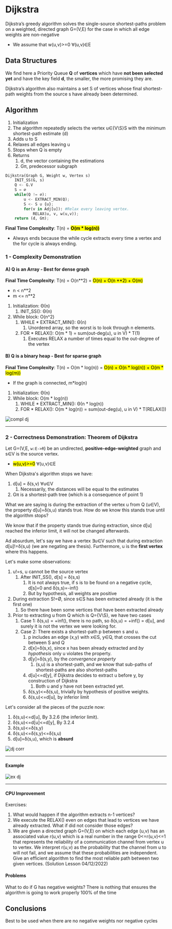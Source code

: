 # Dijkstra
Dijkstra’s greedy algorithm solves the single-source shortest-paths problem on a weighted,
directed graph G=(V,E) for the case in which all edge weights are non-negative
* We assume that w(u,v)>=0 ∀(u,v)∈E

## Data Structures
We find here a Priority Queue **Q** of **vertices** which have **not been selected yet**
and have the key field **d**, the smaller, the more promising they are.

Dijkstra’s algorithm also maintains a set S of vertices whose final shortest-path
weights from the source s have already been determined.

## Algorithm
1. Initialization
2. The algorithm repeatedly selects the vertex u∈{V\S}S with the minimum shortest-path estimate (d)
3. Adds u to S
4. Relaxes all edges leaving u
5. Stops when Q is empty
6. Returns
   1. d, the vector containing the estimations
   2. Gπ, predecessor subgraph

```python
Dijkstra(Graph G, Weight w, Vertex s)
    INIT_SS(G, s)
    Q <- G.V
    S = ∅
    while(Q != ∅):
        u <- EXTRACT_MIN(Q); 
        S <- S ∪ {u};
        for(v in Adj[u]): #Relax every leaving vertex.
            RELAX(u, v, w(u,v));
    return (d, Gπ);
```
**Final Time Complexity**: T(n) = <mark>**O(m * log(n))**</mark>
* Always ends because the while cycle extracts every time a vertex and
the for cycle is always ending.


### 1 - Complexity Demonstration

#### A) Q is an Array - Best for dense graph
**Final Time Complexity**: T(n) = O(n**2) = <mark>O(n) + O(n **2) + O(m)</mark>
* n < n**2
* m <= n**2

1. Initialization: Θ(n)
   1. INIT_SS(): Θ(n)
2. While block: O(n^2)
   1. WHILE * EXTRACT_MIN(): Θ(n)
      1. Unordered array, so the worst is to look through n elements.
   2. FOR * RELAX(): O(m * 1) = sum(out-deg(u), u in V) * T(1)
      1. Executes RELAX a number of times equal to the out-degree of the vertex

#### B) Q is a binary heap - Best for sparse graph
**Final Time Complexity**: T(n) = O(m * log(n)) = <mark>O(n) + O(n * log(n)) + O(m * log(m))</mark>
* If the graph is connected, m*log(n)

1. Initialization: Θ(n)
2. While block: O(m * log(n))
   1. WHILE * EXTRACT_MIN(): Θ(n * log(n))
   2. FOR * RELAX(): O(m * log(n)) = sum(out-deg(u), u in V) * T(RELAX())

![compl dj](https://github.com/PayThePizzo/DataStrutucures-Algorithms/blob/main/Resources/compldj.png?raw=TRUE)

---

### 2 - Correctness Demonstration: Theorem of Dijkstra
Let G=(V,E, `w:E->R`) be an undirected, **positive-edge-weighted** graph and s∈V 
is the source vertex.
* <mark>w(u,v)>=0</mark> ∀(u,v)∈E

When Dijkstra's algorithm stops we have:
1. d[u] = δ(s,v) ∀u∈V
   1. Necessarily, the distances will be equal to the estimates
2. Gπ is a shortest-path tree (which is a consequence of point 1)

What we are saying is during the extraction of the vertex u from Q (u∈V), the property
d[u]=δ(s,u) stands true. How do we know this stands true until the algorithm stops?

We know that if the property stands true during extraction, since d[u] reached 
the inferior limit, it will not be changed afterwards.

Ad absurdum, let's say we have a vertex ∃u∈V such that during extraction d[u]!=δ(s,u) 
(we are negating are thesis). Furthermore, u is the **first vertex** where this happens.

Let's make some observations:
1) u!=s, u cannot be the source vertex
   1) After INIT_SS(), d[s] =  δ(s,s)
      1) It is not always true, if s is to be found on a negative cycle, d[s]=0 and δ(s,s)=-inf()
      2) But by hypothesis, all weights are positive
2) During extraction S!=Ø, since s∈S has been extracted already (it is the first one)
   1) So there have been some vertices that have been extracted already
3) Prior to extracting u from Q which is Q={V\S}, we have two cases
   1) Case 1: δ(s,u) = +inf(), there is no path, so δ(s,u) = +inf() = d[u], and surely it is not the vertex
   we were looking for.
   2) Case 2: There exists a shortest-path p between s and u. 
      1) p includes an edge (x,y) with x∈S, y∈Q, that crosses the cut between S and Q
      2) d[x]=δ(s,x), since x has been already extracted and _by hypothesis_ only u violates the 
      property.
      3) d[y]=δ(s,y), by the _convergence property_
         1) (s,u) is a shortest-path, and we know that sub-paths of shortest-paths are also
         shortest-paths
      4) d[u]<=d[y], if Dijkstra decides to extract u before y, by construction of Dijkstra
         1) Both u and y have not been extracted yet. 
      5) δ(s,y)<=δ(s,u), trivially by hypothesis of positive weights.
      6) δ(s,u)<=d[u], by inferior limit

Let's consider all the pieces of the puzzle now:
1) δ(s,u)<=d[u], By 3.2.6 (the inferior limit).
2) δ(s,u)<=d[u]<=d[y], By 3.2.4
3) δ(s,u)<=δ(s,y)
4) δ(s,u)<=δ(s,y)<=δ(s,u)
5) d[u]=δ(s,u), which is **absurd**

![dj corr](https://github.com/PayThePizzo/DataStrutucures-Algorithms/blob/main/Resources/djcorr.png?raw=TRUE)

---

#### Example

![ex dj](https://github.com/PayThePizzo/DataStrutucures-Algorithms/blob/main/Resources/exdj.png?raw=TRUE)

---

#### CPU Improvement
Exercises:
1. What would happen if the algorithm extracts n-1 vertices?
2. We execute the RELAX() even on edges that lead to vertices we have already extracted.
   What if did not consider those edges?
3. We are given a directed graph G=(V,E) on which each edge (u,v) has an
   associated value r(u,v) which is a real number in the range 0<=r(u,v)<=1 that
   represents the reliability of a communication channel from vertex u to vertex.
   We interpret r(u,v) as the probability that the channel from u to  will not fail,
   and we assume that these probabilities are independent. Give an efficient algorithm
   to find the most reliable path between two given vertices. (Solution Lesson 04/12/2022)

#### Problems
What to do if G has negative weights? There is nothing that ensures the algorithm is going
to work properly 100% of the time

## Conclusions
Best to be used when there are no negative weights nor negative cycles